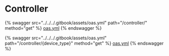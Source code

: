 # Controller



{% swagger src="../../../.gitbook/assets/oas.yml" path="/controller/" method="get" %}
[oas.yml](../../../.gitbook/assets/oas.yml)
{% endswagger %}

{% swagger src="../../../.gitbook/assets/oas.yml" path="/controller/{device_type}" method="get" %}
[oas.yml](../../../.gitbook/assets/oas.yml)
{% endswagger %}
